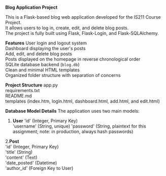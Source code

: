 **Blog Application Project**

This is a Flask-based blog web application developed for the IS211 Course Project.  
It allows users to log in, create, edit, and delete blog posts.  
The project is fully built using Flask, Flask-Login, and Flask-SQLAlchemy.

**Features**
User login and logout system  
Dashboard displaying the user's posts  
Add, edit, and delete blog posts  
Posts displayed on the homepage in reverse chronological order  
SQLite database backend (`blog.db`)  
Clean and minimal HTML templates  
Organized folder structure with separation of concerns

**Project Structure**
app.py               
requirements.txt     
README.md        
templates (index.htm, login.html, dashboard.html, add.html, and edit.html)

**Database Model Details**
The application uses two main models:

1. **User**
'id' (Integer, Primary Key)  
'username' (String, unique)
'password' (String, plaintext for this assignment; note: in production, always hash passwords)

2.**Post**  
'id' (Integer, Primary Key)  
'title' (String)  
'content' (Text)  
'date_posted' (Datetime)  
'author_id' (Foreign Key to User)
